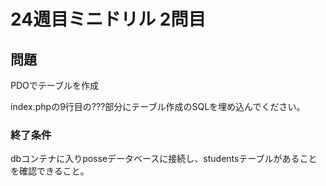 # 24週目ミニドリル 2問目

## 問題

PDOでテーブルを作成

index.phpの9行目の???部分にテーブル作成のSQLを埋め込んでください。

### 終了条件
dbコンテナに入りposseデータベースに接続し、studentsテーブルがあることを確認できること。

